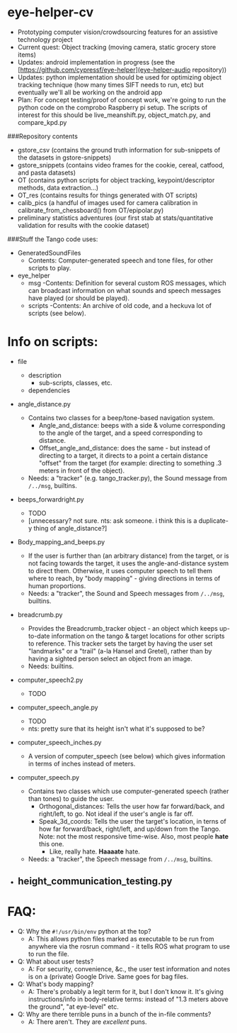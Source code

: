eye-helper-cv
=============

- Prototyping computer vision/crowdsourcing features for an assistive technology project 
- Current quest: Object tracking (moving camera, static grocery store items)
- Updates: android implementation in progress (see the [https://github.com/cypressf/eye-helper](eye-helper-audio repository))
- Updates: python implementation should be used for optimizing object tracking technique (how many times SIFT needs to run, etc) but eventually we'll all be working on the android app
- Plan: For concept testing/proof of concept work, we're going to run the python code on the comprobo Raspberry pi setup. The scripts of interest for this should be live_meanshift.py, object_match.py, and compare_kpd.py

###Repository contents
- gstore_csv (contains the ground truth information for sub-snippets of the datasets in gstore-snippets)
- gstore_snippets (contains video frames for the cookie, cereal, catfood, and pasta datasets)
- OT (contains python scripts for object tracking, keypoint/descriptor methods, data extraction...)
- OT_res (contains results for things generated with OT scripts)
- calib_pics (a handful of images used for camera calibration in calibrate_from_chessboard() from OT/epipolar.py)
- preliminary statistics adventures (our first stab at stats/quantitative validation for results with the cookie dataset)

###Stuff the Tango code uses:

- GeneratedSoundFiles
  - Contents: Computer-generated speech and tone files, for other scripts to play.
- eye_helper
  - msg
    -Contents: Definition for several custom ROS messages, which can broadcast information on what sounds and speech messages have played (or should be played).
  - scripts
    -Contents: An archive of old code, and a heckuva lot of scripts (see below).

Info on scripts:
================

- file
  - description
    - sub-scripts, classes, etc.
  - dependencies

- angle_distance.py
  - Contains two classes for a beep/tone-based navigation system. 
    - Angle_and_distance: beeps with a side & volume corresponding to the angle of the target, and a speed corresponding to distance. 
    - Offset_angle_and_distance: does the same - but instead of directing to a target, it directs to a point a certain distance "offset" from the target (for example: directing to something .3 meters in front of the object).
  - Needs: a "tracker" (e.g. tango_tracker.py), the Sound message from `/../msg`, builtins.

- beeps_forwardright.py
  - TODO
  - [unnecessary? not sure. nts: ask someone. i think this is a duplicate-y thing of angle_distance?]

- Body_mapping_and_beeps.py
  - If the user is further than (an arbitrary distance) from the target, or is not facing towards the target, it uses the angle-and-distance system to direct them. Otherwise, it uses computer speech to tell them where to reach, by "body mapping" - giving directions in terms of human proportions.
  - Needs: a "tracker", the Sound and Speech messages from `/../msg`, builtins.

- breadcrumb.py
  - Provides the Breadcrumb_tracker object - an object which keeps up-to-date information on the tango & target locations for other scripts to reference. This tracker sets the target by having the user set "landmarks" or a "trail" (a-la Hansel and Gretel), rather than by having a sighted person select an object from an image.
  - Needs: builtins.

- computer_speech2.py
  - TODO

- computer_speech_angle.py
  - TODO
  - nts: pretty sure that its height isn't what it's supposed to be?

- computer_speech_inches.py
  - A version of computer_speech (see below) which gives information in terms of inches instead of meters.

- computer_speech.py
  - Contains two classes which use computer-generated speech (rather than tones) to guide the user.
    - Orthogonal_distances: Tells the user how far forward/back, and right/left, to go. Not ideal if the user's angle is far off.
    - Speak_3d_coords: Tells the user the target's location, in terns of how far forward/back, right/left, and up/down from the Tango. Note: not the most responsive time-wise. Also, most people **hate** this one.
      - Like, really hate. **Haaaate** hate.
  - Needs: a "tracker", the Speech message from `/../msg`, builtins.

- height_communication_testing.py
  - 








FAQ:
==============
- Q: Why the `#!/usr/bin/env` python at the top?
  - A: This allows python files marked as executable to be run from anywhere via the rosrun command - it tells ROS what program to use to run the file.
- Q: What about user tests?
  - A: For security, convenience, &c., the user test information and notes is on a (private) Google Drive. Same goes for bag files.
- Q: What's body mapping?
  - A: There's probably a legit term for it, but I don't know it. It's giving instructions/info in body-relative terms: instead of "1.3 meters above the ground", "at eye-level" etc.
- Q: Why are there terrible puns in a bunch of the in-file comments?
  - A: There aren't. They are *excellent* puns.
